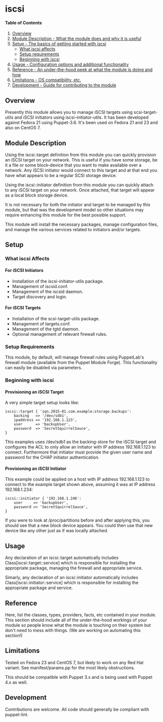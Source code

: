 # iscsi

#### Table of Contents

1. [Overview](#overview)
2. [Module Description - What the module does and why it is useful](#module-description)
3. [Setup - The basics of getting started with iscsi](#setup)
    * [What iscsi affects](#what-iscsi-affects)
    * [Setup requirements](#setup-requirements)
    * [Beginning with iscsi](#beginning-with-iscsi)
4. [Usage - Configuration options and additional functionality](#usage)
5. [Reference - An under-the-hood peek at what the module is doing and how](#reference)
5. [Limitations - OS compatibility, etc.](#limitations)
6. [Development - Guide for contributing to the module](#development)

## Overview

Presently this module allows you to manage iSCSI targets using
scsi-target-utils and iSCSI initiators using iscsi-initiator-utils.  It has
been developed against Fedora 21 using Puppet-3.6.  It's been used on Fedora
21 and 23 and also on CentOS 7.

## Module Description

Using the iscsi::target definition from this module you can quickly provision
an iSCSI target on your network.  This is useful if you have some storage, be
it a file or some block-device that you want to make available over a network.
Any iSCSI initiator would connect to this target and at that end you have what
appears to be a regular SCSI storage device.

Using the iscsi::initiator definition from this module you can quickly attach
to any iSCSI target on your network.  Once attached, that target will appear
as a local block storage device.

It is not necessary for both the initiator and target to be managed by this
module, but that was the development model so other situations may require
enhancing this module for the best possible support.

This module will install the necessary packages, manage configuration files,
and manage the various services related to initiators and/or targets.

## Setup

### What iscsi Affects

#### For iSCSI Initiators

* Installation of the iscsi-initiator-utils package.
* Management of iscsid.conf.
* Management of the iscsid daemon.
* Target discovery and login.

#### For iSCSI Targets

* Installation of the scsi-target-utils package.
* Management of targets.conf.
* Management of the tgtd daemon.
* Optional management of relevant firewall rules.

### Setup Requirements

This module, by default, will manage firewall rules using PuppetLab's firewall
module (available from the Puppet Module Forge).  This functionality can
easily be disabled via parameters.

### Beginning with iscsi

#### Provisioning an iSCSI Target ####

A very simple target setup looks like:

    iscsi::target { 'iqn.2015-01.com.example:storage.backups':
        backing   => '/dev/sdb1',
        ipaddress => '192.168.1.123',
        user      => 'backupUser',
        password  => 'SecretSquirrelSauce',
    }

This examples uses /dev/sdb1 as the backing-store for the iSCSI target and
configures the ACL to only allow an initiator with IP address 192.168.1.123 to
connect.  Furthermore that initiator must provide the given user name and
password for the CHAP initiator authentication.

#### Provisioning an iSCSI Initiator ####

This example could be applied on a host with IP address 192.168.1.123 to
connect to the example target shown above, assuming it was at IP address
192.168.1.234:

    iscsi::initiator { '192.168.1.246':
        user     => 'backupUser',
        password => 'SecretSquirrelSauce',
    }

If you were to look at /proc/partitions before and after applying this, you
should see that a new block device appears.  You could then use that new
device like any other just as if was locally attached.

## Usage

Any declaration of an iscsi::target automatically includes
Class[iscsi::target::service] which is responsible for installing the
appropriate package, managing the firewall and appropriate service.

Simarly, any declaration of an iscsi::initiator automatically includes
Class[iscsi::initiator::service] which is responsible for installing the
appropriate package and service.

## Reference

Here, list the classes, types, providers, facts, etc contained in your module.
This section should include all of the under-the-hood workings of your module
so people know what the module is touching on their system but don't need to
mess with things. (We are working on automating this section!)

## Limitations

Tested on Fedora 23 and CentOS 7, but likely to work on any Red Hat variant.
See manifest/params.pp for the most likely obstructions.

This should be compatible with Puppet 3.x and is being used with Puppet 4.x as
well.

## Development

Contributions are welcome.  All code should generally be compliant with
puppet-lint.
